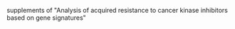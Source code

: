 supplements of "Analysis of acquired resistance to cancer kinase inhibitors based on gene signatures"
